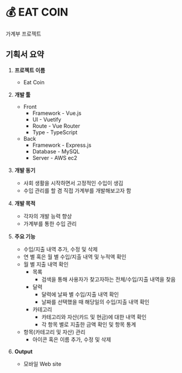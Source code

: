 # 💰 EAT COIN
가계부 프로젝트 </br>


## **기획서 요약**
1. **프로젝트 이름**
    - Eat Coin

2. **개발 툴**
    - Front
      - Framework - Vue.js
      - UI - Vuetify
      - Route - Vue Router
      - Type - TypeScript
    - Back
      - Framework - Express.js
      - Database - MySQL
      - Server - AWS ec2

3. **개발 동기**
    - 사회 생활을 시작하면서 고정적인 수입이 생김
    - 수입 관리를 할 겸 직접 가계부를 개발해보고자 함

4. **개발 목적**
    - 각자의 개발 능력 향상
    - 가계부를 통한 수입 관리

5. **주요 기능**
    - 수입/지출 내역 추가, 수정 및 삭제
    - 연 별 혹은 월 별 수입/지출 내역 및 누적액 확인
    - 월 별 지출 내역 확인
      - 목록
        - 검색을 통해 사용자가 찾고자하는 전체/수입/지출 내역을 찾음
      - 달력
        - 달력에 날짜 별 수입/지출 내역 확인
        - 날짜를 선택했을 때 해당일의 수입/지출 내역 확인
      - 카테고리
        - 카테고리와 자산(카드 및 현금)에 대한 내역 확인
        - 각 항목 별로 지출한 금액 확인 및 항목 통계
    - 항목(카테고리 및 자산) 관리
      - 아이콘 혹은 이름 추가, 수정 및 삭제

6. **Output**
    - 모바일 Web site
      
